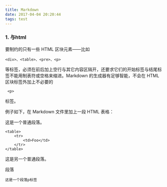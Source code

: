 ```yaml
---
title: Markdown
date: 2017-04-04 20:20:44
tags: test
---
```

### 1. 与html

要制约的只有一些 HTML 区块元素――比如 
```
<div>、<table>、<pre>、<p> 
```
等标签，必须在前后加上空行与其它内容区隔开，还要求它们的开始标签与结尾标签不能用制表符或空格来缩进。Markdown 的生成器有足够智能，不会在 HTML 区块标签外加上不必要的
```
 <p>
```
 标签。

例子如下，在 Markdown 文件里加上一段 HTML 表格：

这是一个普通段落。

```
<table>
    <tr>
        <td>Foo</td>
    </tr>
</table>
```

这是另一个普通段落。

段落

``这是一个段落p标签``